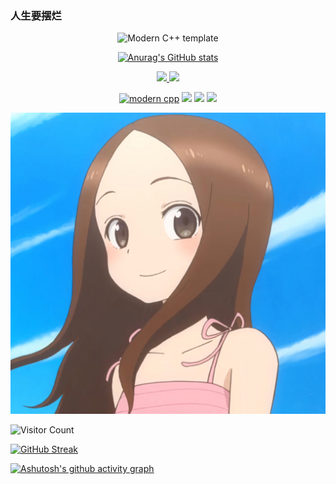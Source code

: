 ### 人生要摆烂
<div id="title" align=center>

![Modern C++ template][github-sub-title:img]

[![Anurag's GitHub stats](https://github-readme-stats.vercel.app/api?username=jvzishisuande&show_icons=true&theme=tokyonight)](https://b23.tv/iEJTnPp)


<p align="center">
<a href="https://github.com/jvzishisuande"><img src="https://img.shields.io/badge/GitHub-jvzishisuande-blue?logo=github" />
<a href="https://space.bilibili.com/1377023540"><img src="https://img.shields.io/badge/哔哩哔哩-jvzishisuande-pink?logo=bilibili" /></a>

</p>

[![modern cpp](https://img.shields.io/badge/游戏-原神！%20启动！-orange)]() 
![](https://img.shields.io/badge/讨厌-学习-yellow) 
![](https://img.shields.io/badge/性格-社恐-red) 
![](https://img.shields.io/badge/爱好-二次元-red)

</div>

![头像](image/头像.jpg)

![Visitor Count](https://profile-counter.glitch.me/jvzishisuande/count.svg)

[github-sub-title:img]: https://readme-typing-svg.herokuapp.com?font=Segoe+Script&center=true&lines=桔子是酸的jvzishisuande

<a href="https://git.io/streak-stats">
    <img src="https://streak-stats.demolab.com?user=jvzishisuande&theme=dark&hide_border=%E9%94%99%E8%AF%AF%E7%9A%84" alt="GitHub Streak" />
</a>

[![Ashutosh's github activity graph](https://github-readme-activity-graph.vercel.app/graph?username=Ashutosh00710&theme=react-dark)](https://github.com/ashutosh00710/github-readme-activity-graph)

